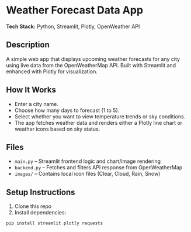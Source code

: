 # Weather Forecast Data App

**Tech Stack:** Python, Streamlit, Plotly, OpenWeather API

## Description
A simple web app that displays upcoming weather forecasts for any city using live data from the OpenWeatherMap API. Built with Streamlit and enhanced with Plotly for visualization.

## How It Works
- Enter a city name.
- Choose how many days to forecast (1 to 5).
- Select whether you want to view temperature trends or sky conditions.
- The app fetches weather data and renders either a Plotly line chart or weather icons based on sky status.

## Files
- `main.py` – Streamlit frontend logic and chart/image rendering
- `backend.py` – Fetches and filters API response from OpenWeatherMap
- `images/` – Contains local icon files (Clear, Cloud, Rain, Snow)

## Setup Instructions
1. Clone this repo
2. Install dependencies:
```bash
pip install streamlit plotly requests
